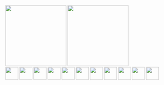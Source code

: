 <div>
  <img height="190" src="https://github-readme-stats.vercel.app/api?username=FAbricioLR&show_icons=true&theme=tokyonight&hide_border=true"/>
  <img height="190" src="https://github-readme-stats.vercel.app/api/top-langs/?username=FabricioLR&layout=compact&theme=tokyonight&hide_border=true"/>
</div>



<div>
  <img height="40" src="https://raw.githubusercontent.com/jmnote/z-icons/master/svg/javascript.svg" />
  <img height="40" src="https://cdn.jsdelivr.net/gh/devicons/devicon/icons/css3/css3-original.svg" />
  <img height="40" src="https://cdn.jsdelivr.net/gh/devicons/devicon/icons/html5/html5-original.svg" />
  <img height="40" src="https://cdn.jsdelivr.net/gh/devicons/devicon/icons/heroku/heroku-original.svg" />
  <img height="40" src="https://cdn.jsdelivr.net/gh/devicons/devicon/icons/nodejs/nodejs-original.svg" />
  <img height="40" src="https://cdn.jsdelivr.net/gh/devicons/devicon/icons/react/react-original.svg" />
  <img height="40" src="https://cdn.jsdelivr.net/gh/devicons/devicon/icons/sequelize/sequelize-original.svg" />
  <img height="40" src="https://cdn.jsdelivr.net/gh/devicons/devicon/icons/typescript/typescript-original.svg" />
  <img height="40" src="https://cdn.jsdelivr.net/gh/devicons/devicon/icons/mysql/mysql-original.svg" />
  <img height="40" src="https://cdn.jsdelivr.net/gh/devicons/devicon/icons/postgresql/postgresql-original.svg" />
  <img height="40" src="https://cdn.jsdelivr.net/gh/devicons/devicon/icons/firebase/firebase-plain.svg" />
</div>
